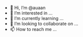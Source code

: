 - 👋 Hi, I’m @auaan
- 👀 I’m interested in ...
- 🌱 I’m currently learning ...
- 💞️ I’m looking to collaborate on ...
- 📫 How to reach me ...

<!---
auaan/auaan is a ✨ special ✨ repository because its `README.md` (this file) appears on your GitHub profile.
You can click the Preview link to take a look at your changes.
--->
